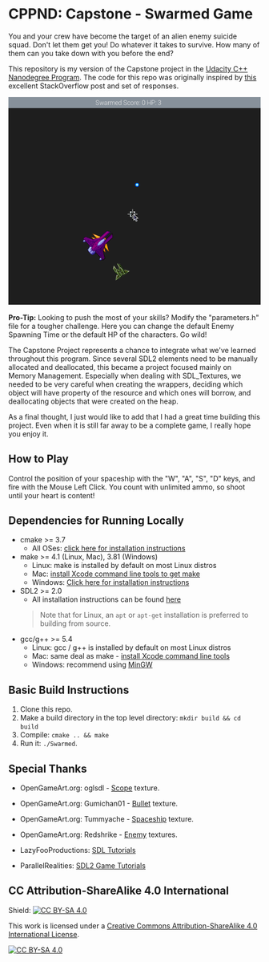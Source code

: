 # CPPND: Capstone - Swarmed Game

You and your crew have become the target of an alien enemy suicide squad. Don't let them get you! Do whatever it takes to survive. How many of them can you take down with you before the end?

This repository is my version of the Capstone project in the [Udacity C++ Nanodegree Program](https://www.udacity.com/course/c-plus-plus-nanodegree--nd213). The code for this repo was originally inspired by [this](https://codereview.stackexchange.com/questions/212296/snake-game-in-c-with-sdl) excellent StackOverflow post and set of responses.

<img src="swarmed-game.gif"/>

**Pro-Tip:** Looking to push the most of your skills? Modify the "parameters.h" file for a tougher challenge. Here you can change the default Enemy Spawning Time or the default HP of the characters. Go wild!

The Capstone Project represents a chance to integrate what we've learned throughout this program. Since several SDL2 elements need to be manually allocated and deallocated, this became a project focused mainly on Memory Management. Especially when dealing with SDL_Textures, we needed to be very careful when creating the wrappers, deciding which object will have property of the resource and which ones will borrow, and deallocating objects that were created on the heap. 

As a final thought, I just would like to add that I had a great time building this project. Even when it is still far away to be a complete game, I really hope you enjoy it. 

## How to Play
Control the position of your spaceship with the "W", "A", "S", "D" keys, and fire with the Mouse Left Click. You count with unlimited ammo, so shoot until your heart is content!

## Dependencies for Running Locally
* cmake >= 3.7
  * All OSes: [click here for installation instructions](https://cmake.org/install/)
* make >= 4.1 (Linux, Mac), 3.81 (Windows)
  * Linux: make is installed by default on most Linux distros
  * Mac: [install Xcode command line tools to get make](https://developer.apple.com/xcode/features/)
  * Windows: [Click here for installation instructions](http://gnuwin32.sourceforge.net/packages/make.htm)
* SDL2 >= 2.0
  * All installation instructions can be found [here](https://wiki.libsdl.org/Installation)
  >Note that for Linux, an `apt` or `apt-get` installation is preferred to building from source. 
* gcc/g++ >= 5.4
  * Linux: gcc / g++ is installed by default on most Linux distros
  * Mac: same deal as make - [install Xcode command line tools](https://developer.apple.com/xcode/features/)
  * Windows: recommend using [MinGW](http://www.mingw.org/)

## Basic Build Instructions

1. Clone this repo.
2. Make a build directory in the top level directory: `mkdir build && cd build`
3. Compile: `cmake .. && make`
4. Run it: `./Swarmed`.

## Special Thanks
* OpenGameArt.org: oglsdl - [Scope](https://opengameart.org/content/aim) texture.
* OpenGameArt.org: Gumichan01 - [Bullet](https://opengameart.org/content/tx-bullet-0) texture.
* OpenGameArt.org: Tummyache - [Spaceship](https://opengameart.org/content/purple-space-ship) texture.
* OpenGameArt.org: Redshrike - [Enemy](https://opengameart.org/content/space-ship-building-bits-volume-1) textures.

* LazyFooProductions: [SDL Tutorials](https://lazyfoo.net/tutorials/SDL/index.php)
* ParallelRealities: [SDL2 Game Tutorials](https://www.parallelrealities.co.uk/tutorials/)

## CC Attribution-ShareAlike 4.0 International

Shield: [![CC BY-SA 4.0][cc-by-sa-shield]][cc-by-sa]

This work is licensed under a
[Creative Commons Attribution-ShareAlike 4.0 International License][cc-by-sa].

[![CC BY-SA 4.0][cc-by-sa-image]][cc-by-sa]

[cc-by-sa]: http://creativecommons.org/licenses/by-sa/4.0/
[cc-by-sa-image]: https://licensebuttons.net/l/by-sa/4.0/88x31.png
[cc-by-sa-shield]: https://img.shields.io/badge/License-CC%20BY--SA%204.0-lightgrey.svg
